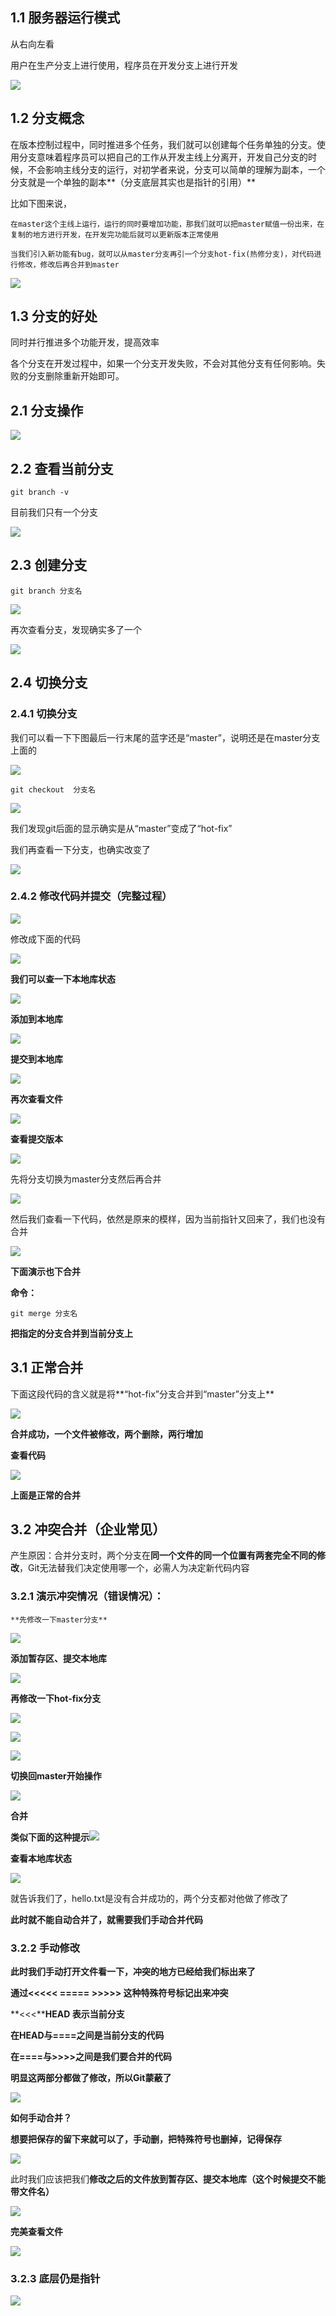 1.1 服务器运行模式
------------

   从右向左看

   用户在生产分支上进行使用，程序员在开发分支上进行开发

![](./images/8d0de43cb6d64674807bf63da4408402.png)

1.2  分支概念
---------

   在版本控制过程中，同时推进多个任务，我们就可以创建每个任务单独的分支。使用分支意味着程序员可以把自己的工作从开发主线上分离开，开发自己分支的时候，不会影响主线分支的运行，对初学者来说，分支可以简单的理解为副本，一个分支就是一个单独的副本**（分支底层其实也是指针的引用）**

比如下图来说，

    在master这个主线上运行，运行的同时要增加功能，那我们就可以把master赋值一份出来，在复制的地方进行开发，在开发完功能后就可以更新版本正常使用
    
    当我们引入新功能有bug，就可以从master分支再引一个分支hot-fix(热修分支)，对代码进行修改，修改后再合并到master

![](./images/b4ffef53cc684769ac3b0459e9a9c1bc.png)

 1.3 分支的好处
----------

 同时并行推进多个功能开发，提高效率

  各个分支在开发过程中，如果一个分支开发失败，不会对其他分支有任何影响。失败的分支删除重新开始即可。

 2.1 分支操作
---------

![](./images/eb79cef199f74c2abb11b3b275b9963c.png)

**2.2 查看当前分支**
--------------

```null
git branch -v

```

目前我们只有一个分支

![](./images/f4754bc580fe494bbcc9a96ba0f347fa.png)

2.3 创建分支
--------

```null
git branch 分支名
```

![](./images/42e3b33933bb4d37b1a4374bedadfaa1.png)

再次查看分支，发现确实多了一个

![](./images/bf87b2da5c9a49659d19ff90d8f68e2e.png)

2.4 切换分支
--------

### 2.4.1 切换分支

 我们可以看一下下图最后一行末尾的蓝字还是“master”，说明还是在master分支上面的

![](./images/e5bc0c32691b46e08f9b7d9395d6726b.png)

```null
git checkout  分支名
```

![](./images/98fcf8dd37154e5a89f3e3da5424b7f7.png)

 我们发现git后面的显示确实是从“master”变成了“hot-fix”

我们再查看一下分支，也确实改变了

![](./images/dab12912d842493c942e873b16c9c2a1.png)

### 2.4.2  修改代码并提交（完整过程）

![](./images/a05a7e10b1674c9db28c9a4023d53843.png)

  修改成下面的代码

![](./images/bcf450982b7046168b8c938e3dfd4eb2.png)

**我们可以查一下本地库状态**

 ![](./images/6c8fd6b2eebd47718f03ca9e5395222a.png)

**添加到本地库**

![](./images/b25b1f550f244823af8d21844fcd2120.png)

**提交到本地库**

![](./images/2fdecd1b0cc54b9ebeaca5109312488d.png)

**再次查看文件**

![](./images/58a78e4485d84e8999aa4820147e90e3.png)

**查看提交版本**

![](./images/de3225da902242b6ae83ee000d0837d4.png)

  先将分支切换为master分支然后再合并

![](./images/074c44e999674e6eb12d3fe6661a56d3.png)

然后我们查看一下代码，依然是原来的模样，因为当前指针又回来了，我们也没有合并

![](./images/211215e75609402b8ea7e106e48c545a.png)

**下面演示也下合并**

**命令：** 

```null
git merge 分支名
```

**把指定的分支合并到当前分支上**

  3.1 正常合并
----------

下面这段代码的含义就是将**“hot-fix”分支合并到“master”分支上**

![](./images/699bb19c92ee42f7936585775bc46ce7.png)

**合并成功，一个文件被修改，两个删除，两行增加**

**查看代码**

![](./images/ad9c2e8054f247d9afe7dbdc1b2d46f8.png)

**上面是正常的合并**

  3.2 冲突合并（企业常见）
----------------

  产生原因：合并分支时，两个分支在**同一个文件的同一个位置有两套完全不同的修改**，Git无法替我们决定使用哪一个，必需人为决定新代码内容

### **3.2.1 演示冲突情况（错误情况）：** 

    **先修改一下master分支**

![](./images/f205cbd962a24f1daaff9d0d0ce4bcd5.png)

**添加暂存区、提交本地库**

![](./images/06741e56d2d04d91b0cef7b72e2ec9ba.png)



**再修改一下hot-fix分支**

![](./images/b65710d1af044082809382f9bbc25caf.png)

![](./images/9e8fc74b312d425da25dd1d8c71cb972.png)


![](./images/d9bd662a70824166800e9017bb7fe577.png)

**切换回master开始操作**

![](./images/f38a0d5ff6a541a3805f3d49e90ff674.png)

**合并**

**类似下面的这种提示**![](./images/ef442be1d4ee4191943809eef9756a7d.png)

**查看本地库状态**

![](./images/c3f9605389b646aebc269718fcb40712.png)

就告诉我们了，hello.txt是没有合并成功的，两个分支都对他做了修改了

**此时就不能自动合并了，就需要我们手动合并代码**  


###  3.2.2 手动修改

**此时我们手动打开文件看一下，冲突的地方已经给我们标出来了**

**通过<<<<<   =====  >>>>\> 这种特殊符号标记出来冲突**

**<<<****HEAD 表示当前分支**

**在HEAD与====之间是当前分支的代码**

**在====与>>>>之间是我们要合并的代码**

**明显这两部分都做了修改，所以Git蒙蔽了**

![](./images/00ab7cf1c98a46f6aa9d5c65e59e873e.png)

**如何手动合并？**

   **想要把保存的留下来就可以了，手动删，把特殊符号也删掉，记得保存**

![](./images/136b4a48fa764808b3601d5b7ea0eeae.png)

此时我们应该把我们**修改之后的文件放到暂存区、提交本地库（这个时候提交不能带文件名）**

![](./images/82e75b29623041da829d9b8382b33d5c.png)

**完美查看文件**

![](./images/52a56787a3844dada86a8df84b5ac324.png)

###    3.2.3 底层仍是指针

![](./images/53d4a7fbc3ab40c6859d827d817b6724.png)